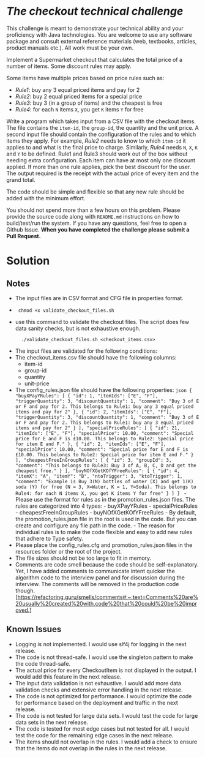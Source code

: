 # _The checkout technical challenge_

This challenge is meant to demonstrate your technical ability and your proficiency with Java technologies.  You are welcome to use any software package and consult external reference materials (web, textbooks, articles, product manuals etc.). All work must be your own.

Implement a Supermarket checkout that calculates the total price of a number of items. Some discount rules may apply.

Some items have multiple prices based on price rules such as:
- *Rule1*: buy any 3 equal priced items and pay for 2
- *Rule2*: buy 2 equal priced items for a special price
- *Rule3*: buy 3 (in a group of items) and the cheapest is free
- *Rule4*: for each `N` items `X`, you get `K` items `Y` for free

Write a program which takes input from a CSV file with the checkout items. The file contains the `item-id`, the `group-id`, the quantity and the unit price.
A second input file should contain the configuration of the rules and to which items they apply. For example, *Rule2* needs to know to which `item-id` it applies to and what is the final price to charge. Similarly, *Rule4* needs `N`, `X`, `K` and `Y` to be defined. Rule1 and Rule3 should work out of the box without needing extra configuration.
Each item can have at most only one discount applied. If more than one rule applies, pick the best discount for the user.
The output required is the receipt with the actual price of every item and the grand total.

The code should be simple and flexible so that any new rule should be added with the minimum effort.

You should not spend more than a few hours on this problem. Please provide the source code along with `README.md` instructions on how to build/test/run the system. If you have any questions, feel free to open a Github Issue. **When you have completed the challenge please submit a Pull Request.**

# Solution 

## Notes
- The input files are in CSV format and CFG file in properties format.
- ```shell 
   chmod +x validate_checkout_files.sh 
  ```
- use this command to validate the checkout files. The script does few data sanity checks, but is not exhaustive enough.
  ```shell
    ./validate_checkout_files.sh <checkout_items.csv>
    ```
- The input files are validated for the following conditions:
- The checkout_items.csv file should have the following columns:
  - item-id
  - group-id
  - quantity
  - unit-price
- The config_rules.json file should have the following properties:
        ```json
        {
          "buyXPayYRules": [
                {
                "id": 1,
                "itemIds": ["E", "F"],
                "triggerQuantity": 3,
                "discountQuantity": 1,
                "comment": "Buy 3 of E or F and pay for 2. This belongs to Rule1: buy any 3 equal priced items and pay for 2"
                },
                {
                "id": 2,
                "itemIds": ["E", "F"],
                "triggerQuantity": 3,
                "discountQuantity": 1,
                "comment": "Buy 3 of E or F and pay for 2. This belongs to Rule1: buy any 3 equal priced items and pay for 2"
                }
          ],
          "specialPriceRules": [
                {
                "id": 21,
                "itemIds": ["E", "F"],
                "specialPrice": 10.00,
                "comment": "Special price for E and F is £10.00. This belongs to Rule2: Special price for item E and F."
                },
                {
                "id": 2,
                "itemIds": ["E", "F"],
                "specialPrice": 10.00,
                "comment": "Special price for E and F is £10.00. This belongs to Rule2: Special price for item E and F."
                }
          ],
          "cheapestFreeInGroupRules": [
                {
          "id": 3,
          "groupId": 3,
          "comment": "This belongs to Rule3: Buy 3 of A, B, C, D and get the cheapest free."
          }
          ],
          "buyNOfXGetKOfYFreeRules": [
                {
          "id": 4,
          "itemX": "A",
          "itemY": "B",
          "ntoTrigger": 3,
          "ktoTrigger": 1,
          "comment": "Example is Buy 3(N) bottles of water (X) and get 1(K) soda (Y) for free (N = 3, X=Water, K = 1, Y=Soda). This belongs to Rule4: for each N items X, you get K items Y for free"
          }
          ]
        }
        ```
      - Please use the format for rules as in the promotion_rules.json files. The rules are categorized into 4 types:
        - buyXPayYRules
        - specialPriceRules
        - cheapestFreeInGroupRules
        - buyNOfXGetKOfYFreeRules
      - By default, the promotion_rules.json file in the root is used in the code. But you can create and configure any file path in the code.
      - The reason for individual rules is to make the code flexible and easy to add new rules that adhere to Type safety.
- Please place the config_rules.cfg and promotion_rules.json files in the resources folder or the root of the project.
- The file sizes should not be too large to fit in memory.
- Comments are code smell because the code should be self-explanatory. Yet, I have added comments to communicate intent quicker the algorithm code to the interview panel and for discussion during the interview. The comments will be removed in the production code though.[https://refactoring.guru/smells/comments#:~:text=Comments%20are%20usually%20created%20with,code%20that%20could%20be%20improved.]

## Known Issues

- Logging is not implemented. I would use slf4j for logging in the next release.
- The code is not thread-safe. I would use the singleton pattern to make the code thread-safe.
- The actual price for every CheckoutItem is not displayed in the output. I would add this feature in the next release.
- The input data validation is not exhaustive. I would add more data validation checks and extensive error handling in the next release.
- The code is not optimized for performance. I would optimize the code for performance based on the deployment and traffic in the next release.
- The code is not tested for large data sets. I would test the code for large data sets in the next release.
- The code is tested for most edge cases but not tested for all. I would test the code for the remaining edge cases in the next release.
- The items should not overlap in the rules. I would add a check to ensure that the items do not overlap in the rules in the next release.
